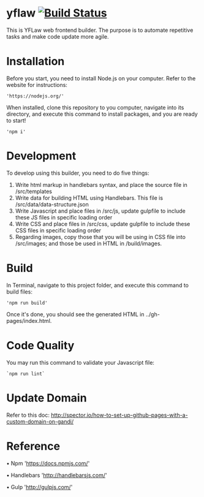 # yflaw [![Build Status](http://azai.synology.me:33333/buildStatus/icon?job=YFLaw)](http://azai.synology.me:33333/job/YFLaw/)


This is YFLaw web frontend builder. The purpose is to automate repetitive tasks and make code update more agile.

Installation
=================
Before you start, you need to install Node.js on your computer. Refer to the website for instructions:

    'https://nodejs.org/'

When installed, clone this repository to you computer, navigate into its directory, and execute this command to install packages, and you are ready to start!

    'npm i'


Development
=================
To develop using this builder, you need to do five things:

1. Write html markup in handlebars syntax, and place the source file in /src/templates
2. Write data for building HTML using Handlebars. This file is /src/data/data-structure.json
3. Write Javascript and place files in /src/js, update gulpfile to include these JS files in specific loading order
4. Write CSS and place files in /src/css, update gulpfile to include these CSS files in specific loading order
5. Regarding images, copy those that you will be using in CSS file into /src/images; and those be used in HTML in /build/images.

Build
=================
In Terminal, navigate to this project folder, and execute this command to build files: 

    'npm run build'

Once it's done, you should see the generated HTML in ../gh-pages/index.html.

Code Quality
=================
You may run this command to validate your Javascript file:

    `npm run lint`

Update Domain
=================
Refer to this doc:
http://spector.io/how-to-set-up-github-pages-with-a-custom-domain-on-gandi/

Reference
=================
• Npm
  'https://docs.npmjs.com/'

• Handlebars
  'http://handlebarsjs.com/'

• Gulp
  'http://gulpjs.com/'
